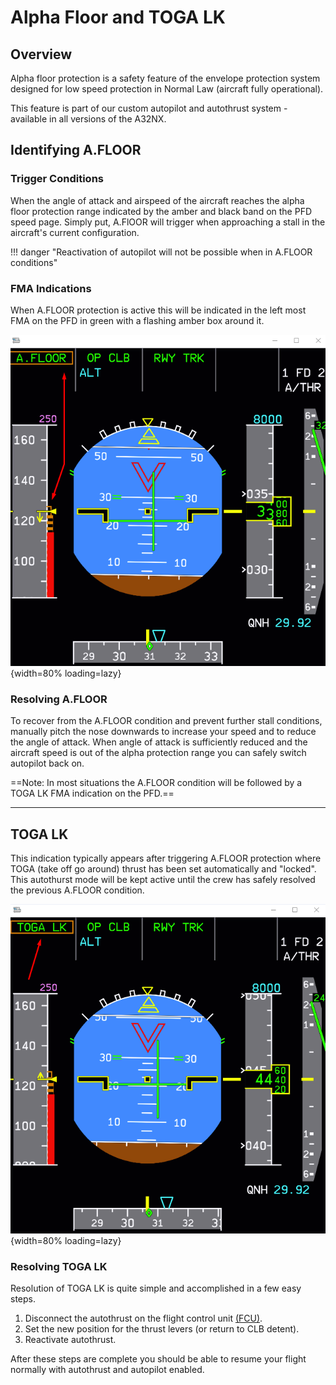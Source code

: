 # Alpha Floor and TOGA LK

## Overview

Alpha floor protection is a safety feature of the envelope protection system designed for low speed protection in Normal Law (aircraft fully operational).

This feature is part of our custom autopilot and autothrust system - available in all versions of the A32NX.

## Identifying A.FLOOR

### Trigger Conditions

When the angle of attack and airspeed of the aircraft reaches the alpha floor protection range indicated by the amber and black band on the PFD speed page. Simply put, A.FlOOR will trigger when approaching a stall in the aircraft's current configuration.

!!! danger "Reactivation of autopilot will not be possible when in A.FLOOR conditions"

### FMA Indications

When A.FLOOR protection is active this will be indicated in the left most FMA on the PFD in green with a flashing amber box around it.

![A.FLOOR](../../assets/advanced-guides/protections/afloor/afloor1.png){width=80% loading=lazy}

### Resolving A.FLOOR

To recover from the A.FLOOR condition and prevent further stall conditions, manually pitch the nose downwards to increase your speed and to reduce the angle of attack. When angle of attack is sufficiently reduced and the aircraft speed is out of the alpha protection range you can safely switch autopilot back on.

==Note: In most situations the A.FLOOR condition will be followed by a TOGA LK FMA indication on the PFD.==

---

## TOGA LK

This indication typically appears after triggering A.FLOOR protection where TOGA (take off go around) thrust has been set automatically and "locked". This autothurst mode will be kept active until the crew has safely resolved the previous A.FLOOR condition.

![tglk](../../assets/advanced-guides/protections/afloor/tglk1.png){width=80% loading=lazy}

### Resolving TOGA LK

Resolution of TOGA LK is quite simple and accomplished in a few easy steps.

1. Disconnect the autothrust on the flight control unit [(FCU)](../../../pilots-corner/a32nx-briefing/flight-deck/glareshield/fcu.md).
2. Set the new position for the thrust levers (or return to CLB detent).
3. Reactivate autothrust.

After these steps are complete you should be able to resume your flight normally with autothrust and autopilot enabled.

